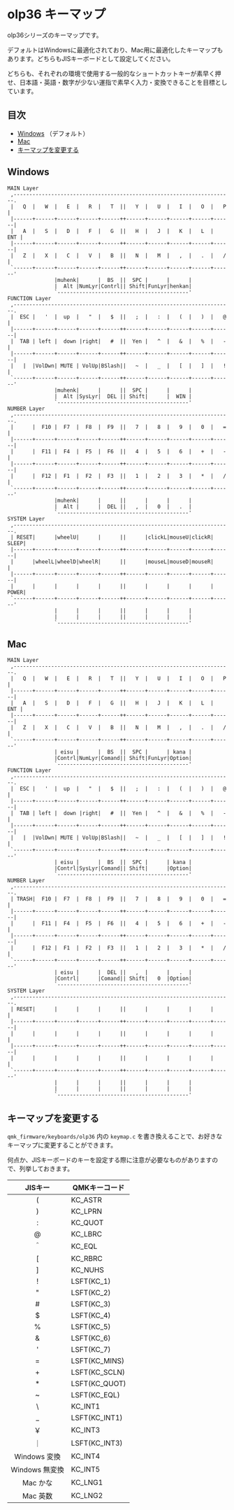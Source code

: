# olp36 キーマップ

olp36シリーズのキーマップです。

デフォルトはWindowsに最適化されており、Mac用に最適化したキーマップもあります。どちらもJISキーボードとして設定してください。

どちらも、それぞれの環境で使用する一般的なショートカットキーが素早く押せ、日本語・英語・数字が少ない運指で素早く入力・変換できることを目標としています。

## 目次

<!-- vim-markdown-toc GFM -->

* [Windows](#windows) （デフォルト）
* [Mac](#mac)
* [キーマップを変更する](#キーマップを変更する)

<!-- vim-markdown-toc -->

## Windows

```
MAIN Layer
 ,----------------------------------------------------------------------.
 |   Q  |   W  |   E  |   R  |   T  ||   Y  |   U  |   I  |   O  |   P  |
 |------+------+------+------+------++------+------+------+------+------|
 |   A  |   S  |   D  |   F  |   G  ||   H  |   J  |   K  |   L  |  ENT |
 |------+------+------+------+------++------+------+------+------+------|
 |   Z  |   X  |   C  |   V  |   B  ||   N  |   M  |   ,  |   .  |   /  |
 `------+------+------+------+------++------+------+------+------+------'
               |muhenk|      |  BS  ||  SPC |      |      |
               |  Alt |NumLyr|Contrl|| Shift|FunLyr|henkan|
               `------------------------------------------'
FUNCTION Layer
 ,----------------------------------------------------------------------.
 |  ESC |   '  |  up  |   "  |   $  ||   ;  |   :  |   (  |   )  |   @  |
 |------+------+------+------+------++------+------+------+------+------|
 |  TAB | left |  down |right|   #  ||  Yen |   ^  |   &  |   %  |   -  |
 |------+------+------+------+------++------+------+------+------+------|
 |   |  |VolDwn| MUTE | VolUp|BSlash||   ~  |   _  |   [  |   ]  |   !  |
 `------+------+------+------+------++------+------+------+------+------'
               |muhenk|      |      ||  SPC |      |      |
               |  Alt |SysLyr|  DEL || Shift|      |  WIN |
               `------------------------------------------'
NUMBER Layer
 ,----------------------------------------------------------------------.
 |      |  F10 |  F7  |  F8  |  F9  ||   7  |   8  |   9  |   0  |   =  |
 |------+------+------+------+------++------+------+------+------+------|
 |      |  F11 |  F4  |  F5  |  F6  ||   4  |   5  |   6  |   +  |   -  |
 |------+------+------+------+------++------+------+------+------+------|
 |      |  F12 |  F1  |  F2  |  F3  ||   1  |   2  |   3  |   *  |   /  |
 `------+------+------+------+------++------+------+------+------+------'
               |muhenk|      |      ||      |      |      |
               |  Alt |      |  DEL ||   ,  |   0  |   .  |
               `------------------------------------------'
SYSTEM Layer
 ,----------------------------------------------------------------------.
 | RESET|      |wheelU|      |      ||      |clickL|mouseU|clickR| SLEEP|
 |------+------+------+------+------++------+------+------+------+------|
 |      |wheelL|wheelD|wheelR|      ||      |mouseL|mouseD|mouseR|      |
 |------+------+------+------+------++------+------+------+------+------|
 |      |      |      |      |      ||      |      |      |      | POWER|
 `------+------+------+------+------++------+------+------+------+------'
               |      |      |      ||      |      |      |
               |      |      |      ||      |      |      |
               `------------------------------------------'
```

## Mac

```
MAIN Layer
 ,----------------------------------------------------------------------.
 |   Q  |   W  |   E  |   R  |   T  ||   Y  |   U  |   I  |   O  |   P  |
 |------+------+------+------+------++------+------+------+------+------|
 |   A  |   S  |   D  |   F  |   G  ||   H  |   J  |   K  |   L  |  ENT |
 |------+------+------+------+------++------+------+------+------+------|
 |   Z  |   X  |   C  |   V  |   B  ||   N  |   M  |   ,  |   .  |   /  |
 `------+------+------+------+------++------+------+------+------+------'
               | eisu |      |  BS  ||  SPC |      | kana |
               |Contrl|NumLyr|Comand|| Shift|FunLyr|Option|
               `------------------------------------------'
FUNCTION Layer
 ,----------------------------------------------------------------------.
 |  ESC |   '  |  up  |   "  |   $  ||   ;  |   :  |   (  |   )  |   @  |
 |------+------+------+------+------++------+------+------+------+------|
 |  TAB | left |  down |right|   #  ||  Yen |   ^  |   &  |   %  |   -  |
 |------+------+------+------+------++------+------+------+------+------|
 |   |  |VolDwn| MUTE | VolUp|BSlash||   ~  |   _  |   [  |   ]  |   !  |
 `------+------+------+------+------++------+------+------+------+------'
               | eisu |      |  BS  ||  SPC |      | kana |
               |Contrl|SysLyr|Comand|| Shift|      |Option|
               `------------------------------------------'
NUMBER Layer
 ,----------------------------------------------------------------------.
 | TRASH|  F10 |  F7  |  F8  |  F9  ||   7  |   8  |   9  |   0  |   =  |
 |------+------+------+------+------++------+------+------+------+------|
 |      |  F11 |  F4  |  F5  |  F6  ||   4  |   5  |   6  |   +  |   -  |
 |------+------+------+------+------++------+------+------+------+------|
 |      |  F12 |  F1  |  F2  |  F3  ||   1  |   2  |   3  |   *  |   /  |
 `------+------+------+------+------++------+------+------+------+------'
               | eisu |      |  DEL ||   ,  |      |   .  |
               |Contrl|      |Comand|| Shift|   0  |Option|
               `------------------------------------------'
SYSTEM Layer
 ,----------------------------------------------------------------------.
 | RESET|      |      |      |      ||      |      |      |      |      |
 |------+------+------+------+------++------+------+------+------+------|
 |      |      |      |      |      ||      |      |      |      |      |
 |------+------+------+------+------++------+------+------+------+------|
 |      |      |      |      |      ||      |      |      |      |      |
 `------+------+------+------+------++------+------+------+------+------'
               |      |      |      ||      |      |      |
               |      |      |      ||      |      |      |
               `------------------------------------------'
```


## キーマップを変更する

`qmk_firmware/keyboards/olp36` 内の `keymap.c` を書き換えることで、お好きなキーマップに変更することができます。

何点か、JISキーボードのキーを設定する際に注意が必要なものがありますので、列挙しておきます。

| JISキー | QMKキーコード |
|:---:|----|
| ( | KC_ASTR |
| ) | KC_LPRN |
| : | KC_QUOT |
| @ | KC_LBRC |
| ＾ | KC_EQL |
| [ | KC_RBRC |
| ] | KC_NUHS |
| ! | LSFT(KC_1) |
| " | LSFT(KC_2) |
| # | LSFT(KC_3) |
| $ | LSFT(KC_4) |
| % | LSFT(KC_5) |
| & | LSFT(KC_6) |
| ' | LSFT(KC_7) |
| = | LSFT(KC_MINS) |
| + | LSFT(KC_SCLN) |
| * | LSFT(KC_QUOT) |
| ~ | LSFT(KC_EQL) |
| \ | KC_INT1 |
| _ | LSFT(KC_INT1) |
| ￥ | KC_INT3 |
| ｜ | LSFT(KC_INT3) |
| Windows 変換 | KC_INT4 |
| Windows 無変換 | KC_INT5 |
| Mac かな | KC_LNG1 |
| Mac 英数 | KC_LNG2 |